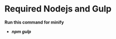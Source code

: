 <h1>Required Nodejs and Gulp</h1>
<b>Run this command for minify<b/><br />
  <ul>
    <li><i>npm gulp</i></li>
  </ul>
